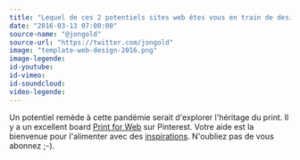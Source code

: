 ```yaml
---
title: "Lequel de ces 2 potentiels sites web êtes vous en train de designer ?"
date: "2016-03-13 07:00:00"
source-name: "@jongold"
source-url: "https://twitter.com/jongold"
image: "template-web-design-2016.png"
image-legende:
id-youtube:
id-vimeo:
id-soundcloud:
video-legende:
---
```

Un potentiel remède à cette pandémie serait d'explorer l'héritage du print. Il y a un excellent board [Print for Web](https://fr.pinterest.com/pausegraphik/print-for-web/) sur Pinterest. Votre aide est la bienvenue pour l'alimenter avec des [inspirations](http://www.magazineduwebdesign.com/inspirations/). N'oubliez pas de vous abonnez ;-).
